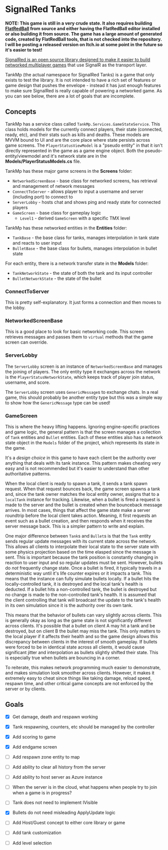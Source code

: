 # SignalRed Tanks

**NOTE: This game is still in a very crude state. It also requires building [FlatRedBall](https://github.com/vchelaru/FlatRedBall) from source and either having the FlatRedBall editor installed or also building it from source. The game has a large amount of generated code, created by FlatRedBall tools, that is not checked into the repository. I will be posting a released version on Itch.io at some point in the future so it's easier to test!**

[SignalRed is an open source library designed to make it easier to build networked multiplayer games](https://github.com/profexorgeek/SignalRed) that use SignalR as the transport layer.

TankMp (the actual namespace for SignalRed Tanks) is a game that only exists to test the library. It is not intended to have a rich set of features or game design that pushes the envelope - instead it has just enough features to make sure SignalRed is really capable of powering a networked game. As you can see below, there are a lot of goals that are incomplete.

## Concepts

TankMp has a service class called `TankMp.Services.GameStateService`. This class holds models for the currently connect players, their state (connected, ready, etc), and their stats such as kills and deaths. These models are MVVM bound to UI and are the core place where state persists across game screens. The `PlayerStatusViewModel` is a "pseudo entity" in that it isn't directly represented in the game as a game engine object. Both the pseudo-entity/viewmodel and it's network state are in the **Models/PlayerStatusModels.cs** file.

TankMp has these major game screens in the **Screens** folder:

- `NetworkedScreenBase` - base class for networked screens, has retrieval and management of network messages
- `ConnectToServer` - allows player to input a username and server (including port) to connect to
- `ServerLobby` - hosts chat and shows ping and ready state for connected players
- `GameScreen` - base class for gameplay logic
  - `Level1` - derived `GameScreen` with a specific TMX level
 
TankMp has these networked entities in the **Entities** folder:

- `TankBase` - the base class for tanks, manages interpolation in tank state and reacts to user input
- `BulletBase` - the base class for bullets, manages interpolation in bullet state

For each entity, there is a network transfer state in the **Models** folder:

- `TankNetworkState` - the state of both the tank and its input controller
- `BulletNetworkState` - the state of the bullet

### ConnectToServer

This is pretty self-explanatory. It just forms a connection and then moves to the lobby.

### NetworkedScreenBase

This is a good place to look for basic networking code. This screen retrieves messages and passes them to `virtual` methods that the game screen can override.

### ServerLobby

The `ServerLobby` screen is an instance of `NetworkedScreenBase` and manages the joining of players. The only entity type it exchanges across the network is the `PlayerStatusNetworkState`, which keeps track of player join status, username, and score.

The `ServerLobby` screen uses `GenericMessage`s to exchange chats. In a real game, this should probably be another entity type but this was a simple way to show how the `GenericMessage` type can be used!

### GameScreen

This is where the heavy lifting happens. Ignoring engine-specific practices and game logic, the general pattern is that the screen manages a collection of `Tank` entities and `Bullet` entities. Each of these entities also has a network state object in the `Models` folder of the project, which represents its state in the game.

It's a _design choice_ in this game to have each client be the authority over anything that deals with its tank instance. This pattern makes cheating very easy and is not recommended but it's easier to understand than other authoritative patterns.

When the local client is ready to spawn a tank, it sends a tank spawn request. When that request bounces back, the game screen spawns a tank and, since the tank owner matches the local entity owner, assigns that to a `localTank` instance for tracking. Likewise, when a bullet is fired a request is made to the server and the bullet is created when the bounceback message arrives. In most cases, things that affect the game state make a server roundtrip before the local client takes action. Meaning, it first requests an event such as a bullet creation, and then responds when it receives the server message back. This is a simpler pattern to write and explain.

One major difference between `Tank`s and `Bullet`s is that the `Tank` entity sends regular update messages with its current state across the network. This allows all clients to interpolate their local state to the server state with some physics projection based on the time elasped since the message is sent. This is important because the tank position is constantly changing in reaction to user input and so regular updates must be sent. However, bullets do _not_ frequently change state. Once a bullet is fired, it typically travels in a deterministic way until it's life counter expires or it impacts a tank. This means that the instance can fully simulate bullets locally. If a bullet hits the locally-controlled tank, it is destroyed and the local tank's health is deducted. If a bullet hits a non-controlled tank, the bullet is destroyed but no change is made to the non-controlled tank's health. It is assumed that the client controlling that tank will broadcast the update to the tank's health in its own simulation since it is the authority over its own tank.

This means that the behavior of bullets can vary slightly across clients. This is generally okay as long as the game state is not significantly different across clients. It's possible that a bullet on client A may hit a tank and be destroyed, but on client B the bullet may miss the tank. This only matters to the local player if it affects their health and so the game design allows this discrepancy between clients in the interest of smooth gameplay. If bullets were forced to be in identical state across all clients, it would cause significant jitter and interpolation as bullets slightly shifted their state. This is especially true when bullets are bouncing in a corner.

To reiterate, this makes network programming much easier to demonstrate, and makes simulation look smoother across clients. However, it makes it extremely easy to cheat since things like taking damage, reload speed, respawn time, and other critical game concepts are not enforced by the server or by clients.


## Goals

- [x] Get damage, death and respawn working
- [x] Tank respawning, counters, etc should be managed by the controller
- [x] Add scoring to game
- [x] Add endgame screen
- [ ] Add respawn zone entity to map
- [ ] Add ability to clear all history from the server
- [ ] Add ability to host server as Azure instance
- [ ] When the server is in the cloud, what happens when people try to join when a game is in progress?
- [ ] Tank does not need to implement IVisible
- [x] Bullets do not need misleading ApplyUpdate logic
- [ ] Add Host/Guest concept to either core library or game
- [ ] Add tank customization
- [ ] Add level selection

